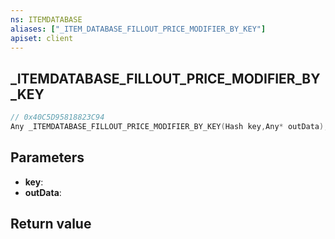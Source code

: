 ```yaml
---
ns: ITEMDATABASE
aliases: ["_ITEM_DATABASE_FILLOUT_PRICE_MODIFIER_BY_KEY"]
apiset: client
---
```

## _ITEMDATABASE_FILLOUT_PRICE_MODIFIER_BY_KEY

```c
// 0x40C5D95818823C94
Any _ITEMDATABASE_FILLOUT_PRICE_MODIFIER_BY_KEY(Hash key,Any* outData);
```


## Parameters
* **key**:
* **outData**:

## Return value
